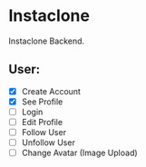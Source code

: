# Instaclone

Instaclone Backend.


## User:

- [x] Create Account
- [x] See Profile 
- [ ] Login
- [ ] Edit Profile 
- [ ] Follow User
- [ ] Unfollow User
- [ ] Change Avatar (Image Upload)